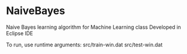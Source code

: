 # NaiveBayes


Naive Bayes learning algorithm for Machine Learning class
Developed in Eclipse IDE

To run, use runtime arguments:
src/train-win.dat
src/test-win.dat